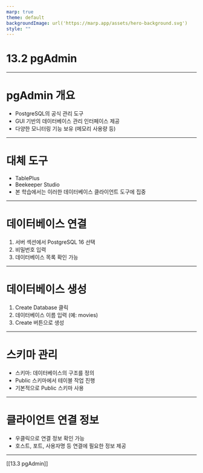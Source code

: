 ```yaml
---
marp: true
theme: default
backgroundImage: url('https://marp.app/assets/hero-background.svg')
style: ""
---
```


# 13.2 pgAdmin

---

# pgAdmin 개요

- PostgreSQL의 공식 관리 도구
- GUI 기반의 데이터베이스 관리 인터페이스 제공
- 다양한 모니터링 기능 보유 (메모리 사용량 등)

---

# 대체 도구

- TablePlus
- Beekeeper Studio
- 본 학습에서는 이러한 데이터베이스 클라이언트 도구에 집중

---

# 데이터베이스 연결

1. 서버 섹션에서 PostgreSQL 16 선택
2. 비밀번호 입력
3. 데이터베이스 목록 확인 가능

---

# 데이터베이스 생성

1. Create Database 클릭
2. 데이터베이스 이름 입력 (예: movies)
3. Create 버튼으로 생성

---

# 스키마 관리

- 스키마: 데이터베이스의 구조를 정의
- Public 스키마에서 테이블 작업 진행
- 기본적으로 Public 스키마 사용

---

# 클라이언트 연결 정보

- 우클릭으로 연결 정보 확인 가능
- 호스트, 포트, 사용자명 등 연결에 필요한 정보 제공

---

[[13.3 pgAdmin]]
